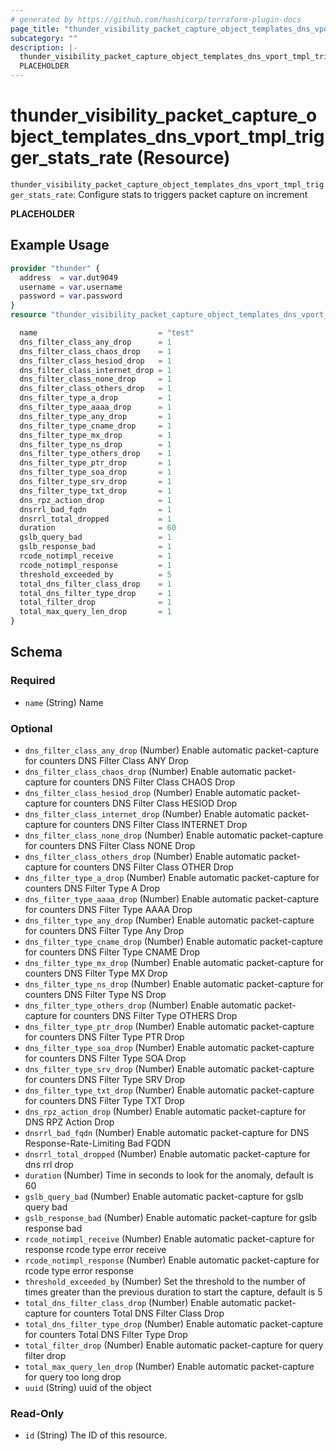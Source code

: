 ```yaml
---
# generated by https://github.com/hashicorp/terraform-plugin-docs
page_title: "thunder_visibility_packet_capture_object_templates_dns_vport_tmpl_trigger_stats_rate Resource - terraform-provider-thunder"
subcategory: ""
description: |-
  thunder_visibility_packet_capture_object_templates_dns_vport_tmpl_trigger_stats_rate: Configure stats to triggers packet capture on increment
  PLACEHOLDER
---
```


# thunder_visibility_packet_capture_object_templates_dns_vport_tmpl_trigger_stats_rate (Resource)

`thunder_visibility_packet_capture_object_templates_dns_vport_tmpl_trigger_stats_rate`: Configure stats to triggers packet capture on increment

__PLACEHOLDER__

## Example Usage

```terraform
provider "thunder" {
  address  = var.dut9049
  username = var.username
  password = var.password
}
resource "thunder_visibility_packet_capture_object_templates_dns_vport_tmpl_trigger_stats_rate" "thunder_visibility_packet_capture_object_templates_dns_vport_tmpl_trigger_stats_rate" {

  name                           = "test"
  dns_filter_class_any_drop      = 1
  dns_filter_class_chaos_drop    = 1
  dns_filter_class_hesiod_drop   = 1
  dns_filter_class_internet_drop = 1
  dns_filter_class_none_drop     = 1
  dns_filter_class_others_drop   = 1
  dns_filter_type_a_drop         = 1
  dns_filter_type_aaaa_drop      = 1
  dns_filter_type_any_drop       = 1
  dns_filter_type_cname_drop     = 1
  dns_filter_type_mx_drop        = 1
  dns_filter_type_ns_drop        = 1
  dns_filter_type_others_drop    = 1
  dns_filter_type_ptr_drop       = 1
  dns_filter_type_soa_drop       = 1
  dns_filter_type_srv_drop       = 1
  dns_filter_type_txt_drop       = 1
  dns_rpz_action_drop            = 1
  dnsrrl_bad_fqdn                = 1
  dnsrrl_total_dropped           = 1
  duration                       = 60
  gslb_query_bad                 = 1
  gslb_response_bad              = 1
  rcode_notimpl_receive          = 1
  rcode_notimpl_response         = 1
  threshold_exceeded_by          = 5
  total_dns_filter_class_drop    = 1
  total_dns_filter_type_drop     = 1
  total_filter_drop              = 1
  total_max_query_len_drop       = 1
}
```

<!-- schema generated by tfplugindocs -->
## Schema

### Required

- `name` (String) Name

### Optional

- `dns_filter_class_any_drop` (Number) Enable automatic packet-capture for counters DNS Filter Class ANY Drop
- `dns_filter_class_chaos_drop` (Number) Enable automatic packet-capture for counters DNS Filter Class CHAOS Drop
- `dns_filter_class_hesiod_drop` (Number) Enable automatic packet-capture for counters DNS Filter Class HESIOD Drop
- `dns_filter_class_internet_drop` (Number) Enable automatic packet-capture for counters DNS Filter Class INTERNET Drop
- `dns_filter_class_none_drop` (Number) Enable automatic packet-capture for counters DNS Filter Class NONE Drop
- `dns_filter_class_others_drop` (Number) Enable automatic packet-capture for counters DNS Filter Class OTHER Drop
- `dns_filter_type_a_drop` (Number) Enable automatic packet-capture for counters DNS Filter Type A Drop
- `dns_filter_type_aaaa_drop` (Number) Enable automatic packet-capture for counters DNS Filter Type AAAA Drop
- `dns_filter_type_any_drop` (Number) Enable automatic packet-capture for counters DNS Filter Type Any Drop
- `dns_filter_type_cname_drop` (Number) Enable automatic packet-capture for counters DNS Filter Type CNAME Drop
- `dns_filter_type_mx_drop` (Number) Enable automatic packet-capture for counters DNS Filter Type MX Drop
- `dns_filter_type_ns_drop` (Number) Enable automatic packet-capture for counters DNS Filter Type NS Drop
- `dns_filter_type_others_drop` (Number) Enable automatic packet-capture for counters DNS Filter Type OTHERS Drop
- `dns_filter_type_ptr_drop` (Number) Enable automatic packet-capture for counters DNS Filter Type PTR Drop
- `dns_filter_type_soa_drop` (Number) Enable automatic packet-capture for counters DNS Filter Type SOA Drop
- `dns_filter_type_srv_drop` (Number) Enable automatic packet-capture for counters DNS Filter Type SRV Drop
- `dns_filter_type_txt_drop` (Number) Enable automatic packet-capture for counters DNS Filter Type TXT Drop
- `dns_rpz_action_drop` (Number) Enable automatic packet-capture for DNS RPZ Action Drop
- `dnsrrl_bad_fqdn` (Number) Enable automatic packet-capture for DNS Response-Rate-Limiting Bad FQDN
- `dnsrrl_total_dropped` (Number) Enable automatic packet-capture for dns rrl drop
- `duration` (Number) Time in seconds to look for the anomaly, default is 60
- `gslb_query_bad` (Number) Enable automatic packet-capture for gslb query bad
- `gslb_response_bad` (Number) Enable automatic packet-capture for gslb response bad
- `rcode_notimpl_receive` (Number) Enable automatic packet-capture for response rcode type error receive
- `rcode_notimpl_response` (Number) Enable automatic packet-capture for rcode type error response
- `threshold_exceeded_by` (Number) Set the threshold to the number of times greater than the previous duration to start the capture, default is 5
- `total_dns_filter_class_drop` (Number) Enable automatic packet-capture for counters Total DNS Filter Class Drop
- `total_dns_filter_type_drop` (Number) Enable automatic packet-capture for counters Total DNS Filter Type Drop
- `total_filter_drop` (Number) Enable automatic packet-capture for query filter drop
- `total_max_query_len_drop` (Number) Enable automatic packet-capture for query too long drop
- `uuid` (String) uuid of the object

### Read-Only

- `id` (String) The ID of this resource.


